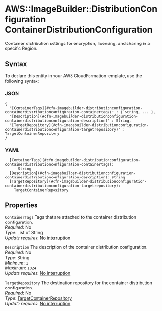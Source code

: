 # AWS::ImageBuilder::DistributionConfiguration ContainerDistributionConfiguration<a name="aws-properties-imagebuilder-distributionconfiguration-containerdistributionconfiguration"></a>

Container distribution settings for encryption, licensing, and sharing in a specific Region\.

## Syntax<a name="aws-properties-imagebuilder-distributionconfiguration-containerdistributionconfiguration-syntax"></a>

To declare this entity in your AWS CloudFormation template, use the following syntax:

### JSON<a name="aws-properties-imagebuilder-distributionconfiguration-containerdistributionconfiguration-syntax.json"></a>

```
{
  "[ContainerTags](#cfn-imagebuilder-distributionconfiguration-containerdistributionconfiguration-containertags)" : [ String, ... ],
  "[Description](#cfn-imagebuilder-distributionconfiguration-containerdistributionconfiguration-description)" : String,
  "[TargetRepository](#cfn-imagebuilder-distributionconfiguration-containerdistributionconfiguration-targetrepository)" : TargetContainerRepository
}
```

### YAML<a name="aws-properties-imagebuilder-distributionconfiguration-containerdistributionconfiguration-syntax.yaml"></a>

```
  [ContainerTags](#cfn-imagebuilder-distributionconfiguration-containerdistributionconfiguration-containertags):
    - String
  [Description](#cfn-imagebuilder-distributionconfiguration-containerdistributionconfiguration-description): String
  [TargetRepository](#cfn-imagebuilder-distributionconfiguration-containerdistributionconfiguration-targetrepository):
    TargetContainerRepository
```

## Properties<a name="aws-properties-imagebuilder-distributionconfiguration-containerdistributionconfiguration-properties"></a>

`ContainerTags` <a name="cfn-imagebuilder-distributionconfiguration-containerdistributionconfiguration-containertags"></a>
Tags that are attached to the container distribution configuration\.  
_Required_: No  
_Type_: List of String  
_Update requires_: [No interruption](https://docs.aws.amazon.com/AWSCloudFormation/latest/UserGuide/using-cfn-updating-stacks-update-behaviors.html#update-no-interrupt)

`Description` <a name="cfn-imagebuilder-distributionconfiguration-containerdistributionconfiguration-description"></a>
The description of the container distribution configuration\.  
_Required_: No  
_Type_: String  
_Minimum_: `1`  
_Maximum_: `1024`  
_Update requires_: [No interruption](https://docs.aws.amazon.com/AWSCloudFormation/latest/UserGuide/using-cfn-updating-stacks-update-behaviors.html#update-no-interrupt)

`TargetRepository` <a name="cfn-imagebuilder-distributionconfiguration-containerdistributionconfiguration-targetrepository"></a>
The destination repository for the container distribution configuration\.  
_Required_: No  
_Type_: [TargetContainerRepository](aws-properties-imagebuilder-distributionconfiguration-targetcontainerrepository.md)  
_Update requires_: [No interruption](https://docs.aws.amazon.com/AWSCloudFormation/latest/UserGuide/using-cfn-updating-stacks-update-behaviors.html#update-no-interrupt)
